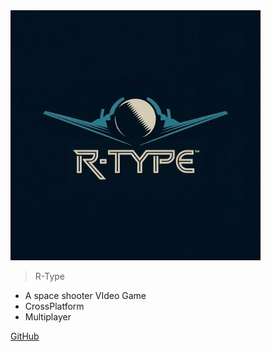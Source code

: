 <img src="_media/logo.jpeg" style="width:400px; height:auto;" alt="Cover Image">

> R-Type

- A space shooter VIdeo Game
- CrossPlatform
- Multiplayer

[GitHub](https://github.com/Corent1P/R-Type)